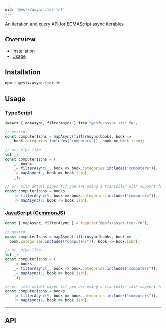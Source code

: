 ```yaml
---
uid: '@esfx/async-iter-fn!'
---
```


An iteration and query API for ECMAScript async iterables.

## Overview

* [Installation](#installation)
* [Usage](#usage)

## Installation

```sh
npm i @esfx/async-iter-fn
```

## Usage

### [TypeScript](#tab/ts)
```ts
import { mapAsync, filterAsync } from "@esfx/async-iter-fn";

// nested
const computerIsbns = mapAsync(filterAsync(books, book =>
    book.categories.includes("computers")), book => book.isbn);

// or, pipe-like
let _;
const computerIsbns = (
    _= books,
    _= filterAsync(_, book => book.categories.includes("computers")),
    _= mapAsync(_, book => book.isbn),
    _);

// or, with actual pipes (if you are using a transpiler with support for Hack-style)
const computerIsbns = books
    |> filterAsync(%, book => book.categories.includes("computers")),
    |> mapAsync(%, book => book.isbn);
```

### [JavaScript (CommonJS)](#tab/js)
```ts
const { mapAsync, filterAsync } = require("@esfx/async-iter-fn");

// nested
const computerIsbns = mapAsync(filterAsync(books, book =>
  book.categories.includes("computers")), book => book.isbn);

// or, pipe-like
let _;
const computerIsbns = (
    _= books,
    _= filterAsync(_, book => book.categories.includes("computers")),
    _= mapAsync(_, book => book.isbn),
    _);

// or, with actual pipes (if you are using a transpiler with support for Hack-style)
const computerIsbns = books
    |> filterAsync(%, book => book.categories.includes("computers")),
    |> mapAsync(%, book => book.isbn);
```

***

## API
